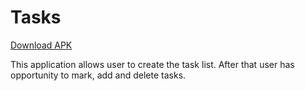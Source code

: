 # Tasks

[Download APK](https://github.com/ElenaIbr/Tasks/raw/master/app-debug.apk)

This application allows user to create the task list.
After that user has opportunity to mark, add and delete tasks.
